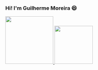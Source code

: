 ### Hi! I'm Guilherme Moreira 😄

<div>
  <a href="https://beacons.ai/moreiraguui">
  <img height="150cm" src="https://github-readme-stats.vercel.app/api?username=moreiraguui&show_icons=true&theme=dark&include_all_commits=true&cont_private=true"/>
  <img height="120cm" src="https://github-readme-stats.vercel.app/api/top-langs/?username=moreiraguui&layout=compact&langs_count=16&theme=dark"/>  

 </div>
  
